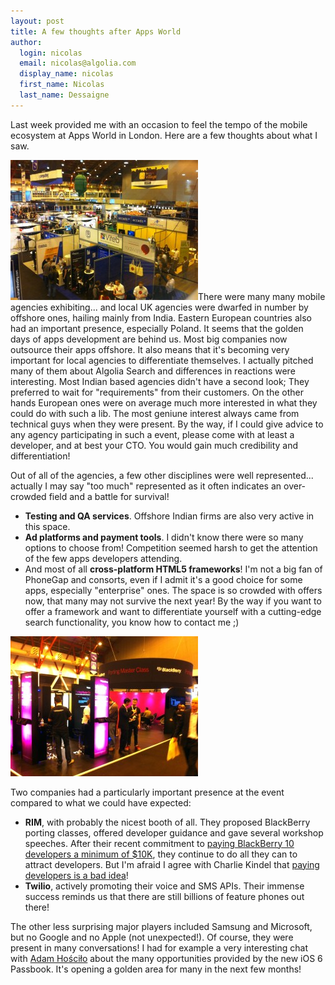 ```yaml
---
layout: post
title: A few thoughts after Apps World
author:
  login: nicolas
  email: nicolas@algolia.com
  display_name: nicolas
  first_name: Nicolas
  last_name: Dessaigne
---
```


Last week provided me with an occasion to feel the tempo of the mobile
ecosystem at Apps World in London. Here are a few thoughts about what I saw.

![](assets/appsworld-300x224.jpg)There were many many mobile agencies
exhibiting... and local UK agencies were dwarfed in number by offshore ones,
hailing mainly from India. Eastern European countries also had an important
presence, especially Poland. It seems that the golden days of apps development
are behind us. Most big companies now outsource their apps offshore. It also
means that it's becoming very important for local agencies to differentiate
themselves. I actually pitched many of them about Algolia Search and
differences in reactions were interesting. Most Indian based agencies didn't
have a second look; They preferred to wait for "requirements" from their
customers. On the other hands European ones were on average much more
interested in what they could do with such a lib. The most geniune interest
always came from technical guys when they were present. By the way, if I could
give advice to any agency participating in such a event, please come with at
least a developer, and at best your CTO. You would gain much credibility and
differentiation!

Out of all of the agencies, a few other disciplines were well represented...
actually I may say "too much" represented as it often indicates an over-
crowded field and a battle for survival!

  * **Testing and QA services**. Offshore Indian firms are also very active in this space.
  * **Ad platforms and payment tools**. I didn't know there were so many options to choose from! Competition seemed harsh to get the attention of the few apps developers attending.
  * And most of all **cross-platform HTML5 frameworks**! I'm not a big fan of PhoneGap and consorts, even if I admit it's a good choice for some apps, especially "enterprise" ones. The space is so crowded with offers now, that many may not survive the next year! By the way if you want to offer a framework and want to differentiate yourself with a cutting-edge search functionality, you know how to contact me ;)

![Blackberry at Apps World](assets/blackberry-300x224.jpg)

Two companies had a particularly important presence at the event compared to
what we could have expected:

  * **RIM**, with probably the nicest booth of all. They proposed BlackBerry porting classes, offered developer guidance and gave several workshop speeches. After their recent commitment to [paying BlackBerry 10 developers a minimum of $10K](http://devblog.blackberry.com/2012/09/built-for-blackberry-10k-developer-commitment/), they continue to do all they can to attract developers. But I'm afraid I agree with Charlie Kindel that [paying developers is a bad idea](http://ceklog.kindel.com/2012/09/26/paying-developers-is-a-bad-idea/)!
  * **Twilio**, actively promoting their voice and SMS APIs. Their immense success reminds us that there are still billions of feature phones out there!

The other less surprising major players included Samsung and Microsoft, but no
Google and no Apple (not unexpected!). Of course, they were present in many
conversations! I had for example a very interesting chat with [Adam
Hościło](http://twistedhq.com) about the many opportunities provided by the
new iOS 6 Passbook. It's opening a golden area for many in the next few
months!

